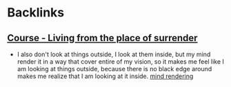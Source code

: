 
# Backlinks
## [Course - Living from the place of surrender](<Course - Living from the place of surrender.md>)
- I also don't look at things outside, I look at them inside, but my mind render it in a way that cover entire of my vision, so it makes me feel like I am looking at things outside, because there is no black edge around makes me realize that I am looking at it inside. [mind rendering](<mind rendering.md>)

